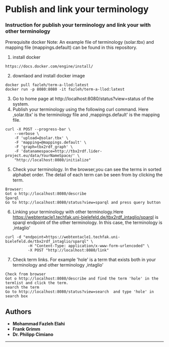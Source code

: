 # Publish and link your terminology
### Instruction for publish your terminology and link your with other terminology
Prerequisite
docker
Note: An example file of terminology (solar.tbx) and mapping file (mappings.default) can be found in this repository.

1. install docker
```
https://docs.docker.com/engine/install/
```
2. downlaod and install docker image
```
docker pull fazleh/term-a-llod:latest
docker run -p 8080:8080 -it fazleh/term-a-llod:latest
```
3. Go to home page at http://localhost:8080/status?view=status of the system.
4. Publish your terminology using the following curl command. Here ,solar.tbx' is the terminology file and ,mappings.default' is the mapping file.
```
curl -X POST --progress-bar \
    --verbose \
    -F 'upload=@solar.tbx' \
    -F 'mapping=@mappings.default' \
    -F 'graph=tbx2rdf_graph' \
    -F 'datanamespace=http://tbx2rdf.lider-project.eu/data/YourNameSpace/' \
    "http://localhost:8080/initialize"
```
5. Check your terminology. In the browser,you can see the terms in sorted alphabet order. The detail of each term can be seen from by clicking the term.
 ```
Browser:
Got o http://localhost:8080/describe
Sparql
Go to http://localhost:8080/status?view=sparql and press query button
```
6. Linking your terminology with other terminology.Here https://webtentacle1.techfak.uni-bielefeld.de/tbx2rdf_intaglio/sparql is sparql endpoint of the other terminology. In this case, the terminology is ,intaglio'
```
curl -d "endpoint=https://webtentacle1.techfak.uni-bielefeld.de/tbx2rdf_intaglio/sparql" \
          -H "Content-Type: application/x-www-form-urlencoded" \
          -X POST "http://localhost:8080/link"      
 ```
7. Check term links. For example 'hole' is a term that exists both in your terminology and other terminology ,intaglio'
 
 ```
Check from browser
Got o http://localhost:8080/describe and find the term 'hole' in the termlist and click the term.
search the term
Go to http://localhost:8080/status?view=search  and type 'hole' in search box
```

## Authors
* **Mohammad Fazleh Elahi**
* **Frank Grimm**
* **Dr. Philipp Cimiano**



---
